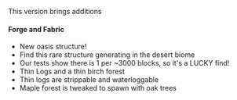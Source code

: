 This version brings additions

#### Forge and Fabric
- New oasis structure! 
- Find this rare structure generating in the desert biome
- Our tests show there is 1 per ~3000 blocks, so it's a LUCKY find!
- Thin Logs and a thin birch forest
- Thin logs are strippable and waterloggable
- Maple forest is tweaked to spawn with oak trees